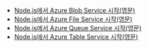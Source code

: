 
* [Node.js에서 Azure Blob Service 시작(영문)](https://azure.microsoft.com/resources/samples/storage-blob-node-getting-started/)
* [Node.js에서 Azure File Service 시작(영문)](https://azure.microsoft.com/resources/samples/storage-file-node-getting-started/)
* [Node.js에서 Azure Queue Service 시작(영문)](https://azure.microsoft.com/resources/samples/storage-queue-node-getting-started/)
* [Node.js에서 Azure Table Service 시작(영문)](https://azure.microsoft.com/resources/samples/storage-table-node-getting-started/)
